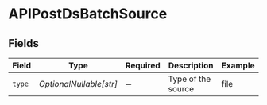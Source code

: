 # APIPostDsBatchSource


## Fields

| Field                   | Type                    | Required                | Description             | Example                 |
| ----------------------- | ----------------------- | ----------------------- | ----------------------- | ----------------------- |
| `type`                  | *OptionalNullable[str]* | :heavy_minus_sign:      | Type of the source      | file                    |